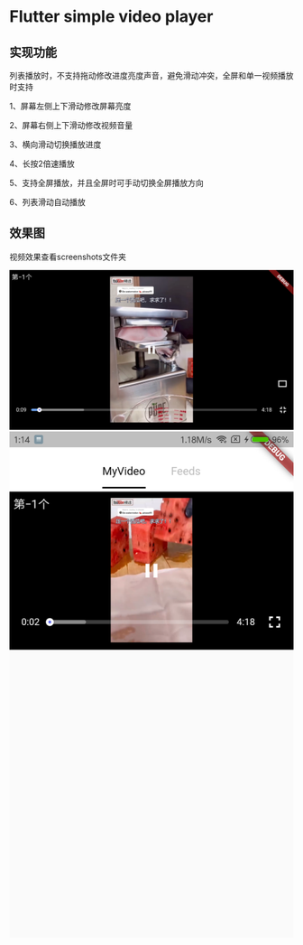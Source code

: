 # Flutter simple video player


## 实现功能

列表播放时，不支持拖动修改进度亮度声音，避免滑动冲突，全屏和单一视频播放时支持

1、屏幕左侧上下滑动修改屏幕亮度

2、屏幕右侧上下滑动修改视频音量

3、横向滑动切换播放进度

4、长按2倍速播放

5、支持全屏播放，并且全屏时可手动切换全屏播放方向

6、列表滑动自动播放


## 效果图

视频效果查看screenshots文件夹

![GitHub Logo](/screenshots/full_screen.png)
![GitHub Logo](/screenshots/normal.png)
